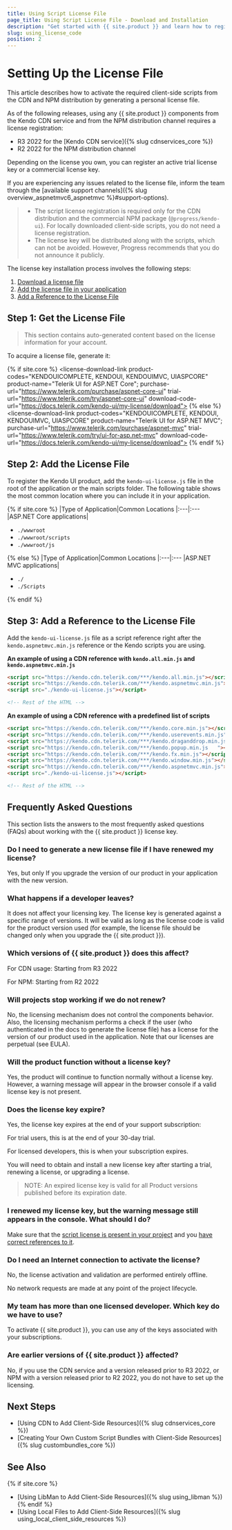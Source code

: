 ```yaml
---
title: Using Script License File
page_title: Using Script License File - Download and Installation 
description: "Get started with {{ site.product }} and learn how to register the script license file required for the client-side scripts from the CDN and NPM distribution."
slug: using_license_code
position: 2
---
```


# Setting Up the License File

This article describes how to activate the required client-side scripts from the CDN and NPM distribution by generating a personal license file.

As of the following releases, using any {{ site.product }} components from the Kendo CDN service and from the NPM distribution channel requires a license registration:

* R3 2022 for the [Kendo CDN service]({% slug cdnservices_core %})
* R2 2022 for the NPM distribution channel

Depending on the license you own, you can register an active trial license key or a commercial license key.

If you are experiencing any issues related to the license file, inform the team through the [available support channels]({% slug overview_aspnetmvc6_aspnetmvc %}#support-options).

>* The script license registration is required only for the CDN distribution and the commercial NPM package (`@progress/kendo-ui`). For locally downloaded client-side scripts, you do not need a license registration.
>* The license key will be distributed along with the scripts, which can not be avoided. However, Progress recommends that you do not announce it publicly.

The license key installation process involves the following steps:

1. [Download a license file](#step-1-get-the-license-file)
2. [Add the license file in your application](#step-2-add-the-license-file)
2. [Add a Reference to the License File](#step-3-add-a-reference-to-the-license-file)

## Step 1: Get the License File

> This section contains auto-generated content based on the license information for your account.

To acquire a license file, generate it: 

<link rel="stylesheet" href="https://d3fu8oi3wk1rz4.cloudfront.net/kendo-docs-demos-assets/2.0.3/styles/license-key/styles.css" />
<script src="https://d3fu8oi3wk1rz4.cloudfront.net/kendo-docs-demos-assets/2.0.3/scripts/license-key/index.js"></script>

{% if site.core %}
<license-download-link
    product-codes="KENDOUICOMPLETE, KENDOUI, KENDOUIMVC, UIASPCORE"
    product-name="Telerik UI for ASP.NET Core";
    purchase-url="https://www.telerik.com/purchase/aspnet-core-ui"
    trial-url="https://www.telerik.com/try/aspnet-core-ui"
    download-code-url="https://docs.telerik.com/kendo-ui/my-license/download">
</license-download-link>
{% else %}
<license-download-link
    product-codes="KENDOUICOMPLETE, KENDOUI, KENDOUIMVC, UIASPCORE"
    product-name="Telerik UI for ASP.NET MVC";
    purchase-url="https://www.telerik.com/purchase/aspnet-mvc"
    trial-url="https://www.telerik.com/try/ui-for-asp.net-mvc"
    download-code-url="https://docs.telerik.com/kendo-ui/my-license/download">
</license-download-link>
{% endif %}

## Step 2: Add the License File

To register the Kendo UI product, add the `kendo-ui-license.js` file in the root of the application or the main scripts folder. The following table shows the most common location where you can include it in your application.

{% if site.core %}
|Type of Application|Common Locations
|:---|:---
|ASP.NET Core applications|<ul><li><code>./wwwroot</code></li><li><code>./wwwroot/scripts</code></li><li><code>./wwwroot/js</code></li></ul>
{% else %}
|Type of Application|Common Locations
|:---|:---
|ASP.NET MVC applications|<ul><li><code>./</code></li><li><code>./Scripts</code></li></ul>
{% endif %}

## Step 3: Add a Reference to the License File

Add the `kendo-ui-license.js` file as a script reference right after the `kendo.aspnetmvc.min.js` reference or the Kendo scripts you are using.

**An example of using a CDN reference with `kendo.all.min.js` and `kendo.aspnetmvc.min.js`**
```html
<script src="https://kendo.cdn.telerik.com/***/kendo.all.min.js"></script>
<script src="https://kendo.cdn.telerik.com/***/kendo.aspnetmvc.min.js"></script>
<script src="./kendo-ui-license.js"></script>

<!-- Rest of the HTML -->
```

**An example of using a CDN reference with a predefined list of scripts**
```html
<script src="https://kendo.cdn.telerik.com/***/kendo.core.min.js"></script>
<script src="https://kendo.cdn.telerik.com/***/kendo.userevents.min.js"></script>
<script src="https://kendo.cdn.telerik.com/***/kendo.draganddrop.min.js"></script>
<script src="https://kendo.cdn.telerik.com/***/kendo.popup.min.js	"></script>
<script src="https://kendo.cdn.telerik.com/***/kendo.fx.min.js"></script>
<script src="https://kendo.cdn.telerik.com/***/kendo.window.min.js"></script>
<script src="https://kendo.cdn.telerik.com/***/kendo.aspnetmvc.min.js"></script>
<script src="./kendo-ui-license.js"></script>

<!-- Rest of the HTML -->
```

## Frequently Asked Questions

This section lists the answers to the most frequently asked questions (FAQs) about working with the {{ site.product }} license key.

### Do I need to generate a new license file if I have renewed my license?
Yes, but only If you upgrade the version of our product in your application with the new version.  

### What happens if a developer leaves? 
It does not  affect your licensing key. The license key is generated against a specific range of versions. It will be valid as long as the license code is valid for the product version used (for example, the license file should be changed only when you upgrade the {{ site.product }}).

### Which versions of {{ site.product }} does this affect? 

For CDN usage: Starting from R3 2022 

For NPM: Starting from R2 2022 

### Will projects stop working if we do not renew? 
No, the licensing mechanism does not control the components behavior. Also, the licensing mechanism performs a check if the user (who authenticated in the docs to generate the license file) has a license for the version of our product used in the application. Note that our licenses are perpetual (see EULA).

### Will the product function without a license key? 
Yes, the product will continue to function normally without a license key. However, a warning message will appear in the browser console if a valid license key is not present. 

### Does the license key expire? 
Yes, the license key expires at the end of your support subscription: 

For trial users, this is at the end of your 30-day trial. 

For licensed developers, this is when your subscription expires. 

You will need to obtain and install a new license key after starting a trial, renewing a license, or upgrading a license. 

> NOTE: An expired license key is valid for all Product versions published before its expiration date. 

### I renewed my license key, but the warning message still appears in the console. What should I do? 
Make sure that the [script license is present in your project](#step-2-add-the-license-file) and you [have correct references to it](#step-3-add-a-reference-to-the-license-file).

### Do I need an Internet connection to activate the license? 
No, the license activation and validation are performed entirely offline. 

No network requests are made at any point of the project lifecycle. 

### My team has more than one licensed developer. Which key do we have to use? 
To activate {{ site.product }}, you can use any of the keys associated with your subscriptions. 

### Are earlier versions of {{ site.product }} affected? 
No, if you use the CDN service and a version released prior to R3 2022, or NPM with a version released prior to R2 2022, you do not have to set up the licensing.


## Next Steps

* [Using CDN to Add Client-Side Resources]({% slug cdnservices_core %})
* [Creating Your Own Custom Script Bundles with Client-Side Resources]({% slug custombundles_core %})

## See Also

{% if site.core %}
* [Using LibMan to Add Client-Side Resources]({% slug using_libman %})
{% endif %}
* [Using Local Files to Add Client-Side Resources]({% slug using_local_client_side_resources %})
